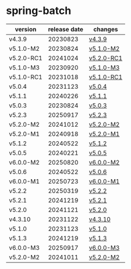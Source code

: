 # spring-batch	


|version|release date|changes|
|---|---|---|
|v4.3.9|20230823|[v4.3.9](./v4.3.9-20230823.md)|
|v5.1.0-M2|20230824|[v5.1.0-M2](./v5.1.0-M2-20230824.md)|
|v5.2.0-RC1|20241024|[v5.2.0-RC1](./v5.2.0-RC1-20241024.md)|
|v5.1.0-M3|20230920|[v5.1.0-M3](./v5.1.0-M3-20230920.md)|
|v5.1.0-RC1|20231018|[v5.1.0-RC1](./v5.1.0-RC1-20231018.md)|
|v5.0.4|20231123|[v5.0.4](./v5.0.4-20231123.md)|
|v5.1.1|20240226|[v5.1.1](./v5.1.1-20240226.md)|
|v5.0.3|20230824|[v5.0.3](./v5.0.3-20230824.md)|
|v5.2.3|20250917|[v5.2.3](./v5.2.3-20250917.md)|
|v5.2.0-M2|20241012|[v5.2.0-M2](./v5.2.0-M2-20241012.md)|
|v5.2.0-M1|20240918|[v5.2.0-M1](./v5.2.0-M1-20240918.md)|
|v5.1.2|20240522|[v5.1.2](./v5.1.2-20240522.md)|
|v5.0.5|20240221|[v5.0.5](./v5.0.5-20240221.md)|
|v6.0.0-M2|20250820|[v6.0.0-M2](./v6.0.0-M2-20250820.md)|
|v5.0.6|20240522|[v5.0.6](./v5.0.6-20240522.md)|
|v6.0.0-M1|20250723|[v6.0.0-M1](./v6.0.0-M1-20250723.md)|
|v5.2.2|20250319|[v5.2.2](./v5.2.2-20250319.md)|
|v5.2.1|20241219|[v5.2.1](./v5.2.1-20241219.md)|
|v5.2.0|20241121|[v5.2.0](./v5.2.0-20241121.md)|
|v4.3.10|20231122|[v4.3.10](./v4.3.10-20231122.md)|
|v5.1.0|20231123|[v5.1.0](./v5.1.0-20231123.md)|
|v5.1.3|20241219|[v5.1.3](./v5.1.3-20241219.md)|
|v6.0.0-M3|20250917|[v6.0.0-M3](./v6.0.0-M3-20250917.md)|
|v5.2.0-M2|20241011|[v5.2.0-M2](./v5.2.0-M2-20241011.md)|
